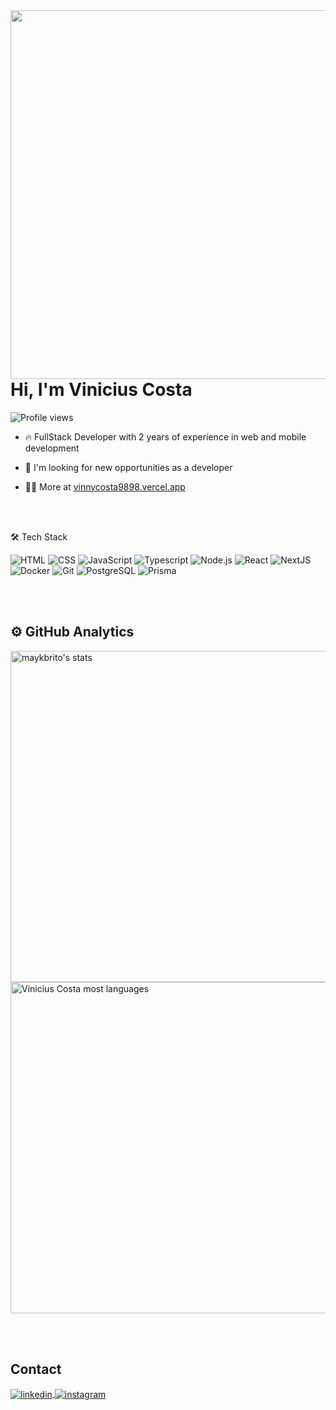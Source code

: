 <img align="right" height="590em" src="https://raw.githubusercontent.com/gist/vinnycosta9898/618ef18e3bbb7cdfd200f3a4fc1aabc6/raw/201d47c76006c99fe0dc55ea92e76bdca5537f08/githubcard.svg"/>

<h1 align="left">Hi, I'm Vinicius Costa</h1>
<p align="left"> 
  <img src="https://komarev.com/ghpvc/?username=vinnycosta9898&color=yellow"    alt="Profile views" /> 
</p>

- 🔥 FullStack Developer with 2 years of experience in web and mobile development

- 🔭 I'm looking for new opportunities as a developer

- 👨‍💻 More at [vinnycosta9898.vercel.app](https://viniciuscosta9898.vercel.app)



<br><br>

🛠 Tech Stack

![HTML](https://img.shields.io/badge/-HTML-05122A?style=flat&logo=HTML5)
![CSS](https://img.shields.io/badge/-CSS-05122A?style=flat&logo=CSS3&logoColor=1572B6)
![JavaScript](https://img.shields.io/badge/-JavaScript-05122A?style=flat&logo=javascript)
![Typescript](https://img.shields.io/badge/-Typescript-05122A?style=flat&logo=typescript)
![Node.js](https://img.shields.io/badge/-Node.js-05122A?style=flat&logo=node.js)
![React](https://img.shields.io/badge/-React-05122A?style=flat&logo=react)
![NextJS](https://img.shields.io/badge/-NextJS-05122A?style=flat&logo=nextjs)
![Docker](https://img.shields.io/badge/-Docker-05122A?style=flat&logo=docker)
![Git](https://img.shields.io/badge/-Git-05122A?style=flat&logo=git)
![PostgreSQL](https://img.shields.io/badge/-PostgreSQL-05122A?style=flat&logo=postgresql)
![Prisma](https://img.shields.io/badge/-Prisma-05122A?style=flat&logo=prisma)

<br><br>

## ⚙️ GitHub Analytics

<p align="left">
<img width="530em" src="https://github-readme-stats.vercel.app/api?username=vinnycosta9898&show_icons=true&theme=vision-friendly-dark" alt="maykbrito's stats"/>
<img width="530em" src="https://github-readme-stats.vercel.app/api/top-langs/?username=vinnycosta9898&layout=compact&theme=vision-friendly-dark" alt="Vinicius Costa most languages"/>
</p>

<br><br>

## Contact
<p align="left">
<a href="https://linkedin.com/in/vinnycosta9898" target="_blank">
  <img align="center" src="https://img.shields.io/badge/-vinnycosta9898-05122A?style=flat&logo=linkedin" alt="linkedin"/>
</a>
<a href="https://instagram.com/vinnycosta9898" target="_blank">
 <img align="center" src="https://img.shields.io/badge/-vinnycosta9898-05122A?style=flat&logo=instagram" alt="instagram"/>
</a>

</p>
